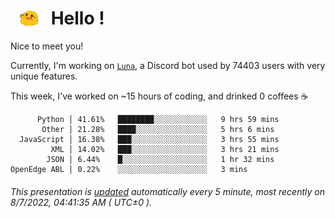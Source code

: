 <h1>   <img src="./spoinky.gif" style="vertical-align:middle;" width="30px">   Hello ! </h1>

Nice to meet you!

Currently, I'm working on <a href='https://github.com/Asgarrrr/Luna'>`Luna`</a>, a Discord bot used by 74403 users with very unique features.

This week, I've worked on ~15 hours of coding, and drinked 0 coffees ☕

```
      Python │ 41.61%   ████████░░░░░░░░░░░░   9 hrs 59 mins
       Other │ 21.28%   ████░░░░░░░░░░░░░░░░   5 hrs 6 mins
  JavaScript │ 16.38%   ███░░░░░░░░░░░░░░░░░   3 hrs 55 mins
         XML │ 14.02%   ███░░░░░░░░░░░░░░░░░   3 hrs 21 mins
        JSON │ 6.44%    █░░░░░░░░░░░░░░░░░░░   1 hr 32 mins
OpenEdge ABL │ 0.22%    ░░░░░░░░░░░░░░░░░░░░   3 mins
```

###### This presentation is [updated](https://github.com/Asgarrrr) automatically every 5 minute, most recently on 8/7/2022, 04:41:35 AM ( UTC±0 ).